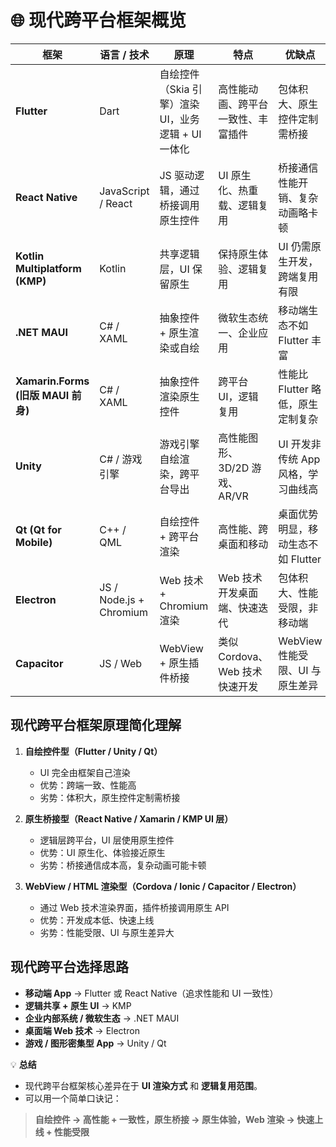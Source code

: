 # 🌐 现代跨平台框架概览

| 框架                             | 语言 / 技术                 | 原理                               | 特点                    | 优缺点                   |
| ------------------------------ | ----------------------- | -------------------------------- | --------------------- | --------------------- |
| **Flutter**                    | Dart                    | 自绘控件（Skia 引擎）渲染 UI，业务逻辑 + UI 一体化 | 高性能动画、跨平台一致性、丰富插件     | 包体积大、原生控件定制需桥接        |
| **React Native**               | JavaScript / React      | JS 驱动逻辑，通过桥接调用原生控件               | UI 原生化、热重载、逻辑复用       | 桥接通信性能开销、复杂动画略卡顿      |
| **Kotlin Multiplatform (KMP)** | Kotlin                  | 共享逻辑层，UI 保留原生                    | 保持原生体验、逻辑复用           | UI 仍需原生开发，跨端复用有限      |
| **.NET MAUI**                  | C# / XAML               | 抽象控件 + 原生渲染或自绘                   | 微软生态统一、企业应用           | 移动端生态不如 Flutter 丰富    |
| **Xamarin.Forms (旧版 MAUI 前身)** | C# / XAML               | 抽象控件渲染原生控件                       | 跨平台 UI，逻辑复用           | 性能比 Flutter 略低，原生定制复杂 |
| **Unity**                      | C# / 游戏引擎               | 游戏引擎自绘渲染，跨平台导出                   | 高性能图形、3D/2D 游戏、AR/VR  | UI 开发非传统 App 风格，学习曲线高 |
| **Qt (Qt for Mobile)**         | C++ / QML               | 自绘控件 + 跨平台渲染                     | 高性能、跨桌面和移动            | 桌面优势明显，移动生态不如 Flutter |
| **Electron**                   | JS / Node.js + Chromium | Web 技术 + Chromium 渲染             | Web 技术开发桌面端、快速迭代      | 包体积大、性能受限，非移动端        |
| **Capacitor**                  | JS / Web                | WebView + 原生插件桥接                 | 类似 Cordova、Web 技术快速开发 | WebView 性能受限、UI 与原生差异 |

## 现代跨平台框架原理简化理解

1. **自绘控件型（Flutter / Unity / Qt）**

    * UI 完全由框架自己渲染
    * 优势：跨端一致、性能高
    * 劣势：体积大，原生控件定制需桥接

2. **原生桥接型（React Native / Xamarin / KMP UI 层）**

    * 逻辑层跨平台，UI 层使用原生控件
    * 优势：UI 原生化、体验接近原生
    * 劣势：桥接通信成本高，复杂动画可能卡顿

3. **WebView / HTML 渲染型（Cordova / Ionic / Capacitor / Electron）**

    * 通过 Web 技术渲染界面，插件桥接调用原生 API
    * 优势：开发成本低、快速上线
    * 劣势：性能受限、UI 与原生差异大

## 现代跨平台选择思路

* **移动端 App** → Flutter 或 React Native（追求性能和 UI 一致性）
* **逻辑共享 + 原生 UI** → KMP
* **企业内部系统 / 微软生态** → .NET MAUI
* **桌面端 Web 技术** → Electron
* **游戏 / 图形密集型 App** → Unity / Qt

💡 **总结**

* 现代跨平台框架核心差异在于 **UI 渲染方式** 和 **逻辑复用范围**。
* 可以用一个简单口诀记：

> **自绘控件 → 高性能 + 一致性，原生桥接 → 原生体验，Web 渲染 → 快速上线 + 性能受限**


